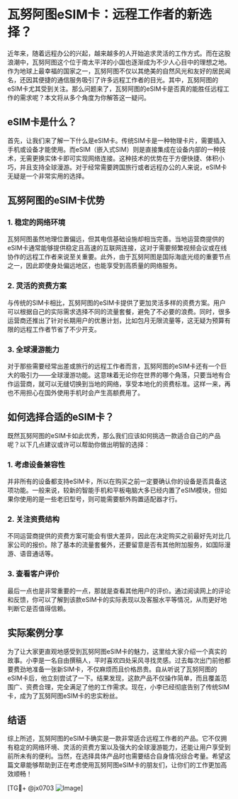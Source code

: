# 瓦努阿图eSIM卡：远程工作者的新选择？

近年来，随着远程办公的兴起，越来越多的人开始追求灵活的工作方式。而在这股浪潮中，瓦努阿图这个位于南太平洋的小国也逐渐成为不少人心目中的理想之地。作为地球上最幸福的国家之一，瓦努阿图不仅以其绝美的自然风光和友好的居民闻名，还因其便捷的通信服务吸引了许多远程工作者的目光。其中，瓦努阿图的eSIM卡尤其受到关注。那么问题来了，瓦努阿图的eSIM卡是否真的能胜任远程工作的需求呢？本文将从多个角度为你解答这一疑问。

## eSIM卡是什么？

首先，让我们来了解一下什么是eSIM卡。传统SIM卡是一种物理卡片，需要插入手机或设备才能使用。而eSIM（嵌入式SIM）则是直接集成在设备内部的一种技术，无需更换实体卡即可实现网络连接。这种技术的优势在于方便快捷、体积小巧，并且支持全球漫游。对于经常需要跨国旅行或者远程办公的人来说，eSIM卡无疑是一个非常实用的选择。

## 瓦努阿图的eSIM卡优势

### 1. 稳定的网络环境

瓦努阿图虽然地理位置偏远，但其电信基础设施却相当完善。当地运营商提供的eSIM卡通常能够提供稳定且高速的互联网连接，这对于需要频繁视频会议或在线协作的远程工作者来说至关重要。此外，由于瓦努阿图是国际海底光缆的重要节点之一，因此即使身处偏远地区，也能享受到高质量的网络服务。

### 2. 灵活的资费方案

与传统的SIM卡相比，瓦努阿图的eSIM卡提供了更加灵活多样的资费方案。用户可以根据自己的实际需求选择不同的流量套餐，避免了不必要的浪费。同时，很多运营商还推出了针对长期用户的优惠计划，比如包月无限流量等，这无疑为预算有限的远程工作者节省了不少开支。

### 3. 全球漫游能力

对于那些需要经常出差或旅行的远程工作者而言，瓦努阿图的eSIM卡还有一个巨大的吸引力——全球漫游功能。这意味着无论你在世界的哪个角落，只要当地有合作运营商，就可以无缝切换到当地的网络，享受本地化的资费标准。这样一来，再也不用担心在国外使用手机时会产生高额费用了。

## 如何选择合适的eSIM卡？

既然瓦努阿图的eSIM卡如此优秀，那么我们应该如何挑选一款适合自己的产品呢？以下几点建议或许可以帮助你做出明智的选择：

### 1. 考虑设备兼容性

并非所有的设备都支持eSIM卡，所以在购买之前一定要确认你的设备是否具备这项功能。一般来说，较新的智能手机和平板电脑大多已经内置了eSIM模块，但如果你使用的是一些老旧型号，则可能需要额外购置适配器才行。

### 2. 关注资费结构

不同运营商提供的资费方案可能会有很大差异，因此在决定购买之前最好先对比几家公司的报价。除了基本的流量套餐外，还要留意是否有其他附加服务，如国际漫游、语音通话等。

### 3. 查看客户评价

最后一点也是非常重要的一点，那就是查看其他用户的评价。通过阅读网上的评论和反馈，你可以了解到该款eSIM卡的实际表现以及客服水平等情况，从而更好地判断它是否值得信赖。

## 实际案例分享

为了让大家更直观地感受到瓦努阿图eSIM卡的魅力，这里给大家介绍一个真实的故事。小李是一名自由撰稿人，平时喜欢四处采风寻找灵感。过去每次出门前他都要费劲地准备一张新SIM卡，不仅麻烦而且价格昂贵。自从听说了瓦努阿图的eSIM卡后，他立刻尝试了一下。结果发现，这款产品不仅操作简单，而且覆盖范围广、资费合理，完全满足了他的工作需求。现在，小李已经彻底告别了传统SIM卡，成为了瓦努阿图eSIM卡的忠实粉丝。

## 结语

综上所述，瓦努阿图的eSIM卡确实是一款非常适合远程工作者的产品。它不仅拥有稳定的网络环境、灵活的资费方案以及强大的全球漫游能力，还能让用户享受到前所未有的便利。当然，在选择具体产品时也需要结合自身情况综合考量。希望这篇文章能够帮助到正在考虑使用瓦努阿图eSIM卡的朋友们，让你们的工作更加高效顺畅！

[TG💪+ @jx0703 ![Image](https://github.com/user-attachments/assets/dbca1d08-cadb-493c-b0ec-ad6f7a83f270)]